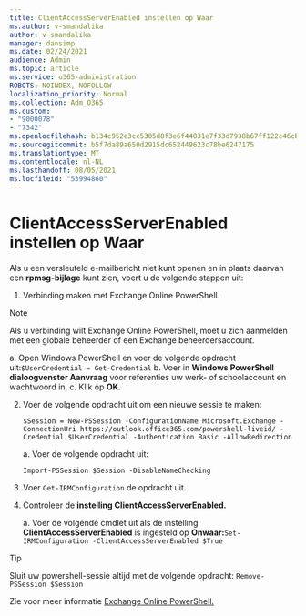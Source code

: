 ```yaml
---
title: ClientAccessServerEnabled instellen op Waar
ms.author: v-smandalika
author: v-smandalika
manager: dansimp
ms.date: 02/24/2021
audience: Admin
ms.topic: article
ms.service: o365-administration
ROBOTS: NOINDEX, NOFOLLOW
localization_priority: Normal
ms.collection: Adm_O365
ms.custom:
- "9000078"
- "7342"
ms.openlocfilehash: b134c952e3cc5305d8f3e6f44031e7f33d7938b67ff122c46cb74bbd33cbf59e
ms.sourcegitcommit: b5f7da89a650d2915dc652449623c78be6247175
ms.translationtype: MT
ms.contentlocale: nl-NL
ms.lasthandoff: 08/05/2021
ms.locfileid: "53994860"
---
```

# <a name="set-clientaccessserverenabled-to-true"></a>ClientAccessServerEnabled instellen op Waar

Als u een versleuteld e-mailbericht niet kunt openen en in plaats daarvan een **rpmsg-bijlage** kunt zien, voert u de volgende stappen uit:

1. Verbinding maken met Exchange Online PowerShell.

> [!NOTE]
> Als u verbinding wilt Exchange Online PowerShell, moet u zich aanmelden met een globale beheerder of een Exchange beheerdersaccount.

   a. Open Windows PowerShell en voer de volgende opdracht uit:`$UserCredential = Get-Credential`
b. Voer in **Windows PowerShell dialoogvenster Aanvraag** voor referenties uw werk- of schoolaccount en wachtwoord in, c. Klik op **OK**. 

2. Voer de volgende opdracht uit om een nieuwe sessie te maken:

    `$Session = New-PSSession -ConfigurationName Microsoft.Exchange -ConnectionUri https://outlook.office365.com/powershell-liveid/ -Credential $UserCredential -Authentication Basic -AllowRedirection`

    a. Voer de volgende opdracht uit:
    
    `Import-PSSession $Session -DisableNameChecking`

3. Voer `Get-IRMConfiguration` de opdracht uit.

4. Controleer de **instelling ClientAccessServerEnabled.** 

    a. Voer de volgende cmdlet uit als de instelling **ClientAccessServerEnabled** is ingesteld op **Onwaar:**`Set-IRMConfiguration -ClientAccessServerEnabled $True`

> [!TIP]
> Sluit uw powershell-sessie altijd met de volgende opdracht: `Remove-PSSession $Session`

Zie voor meer informatie [Exchange Online PowerShell.](https://docs.microsoft.com/powershell/exchange/connect-to-exchange-online-powershell)

